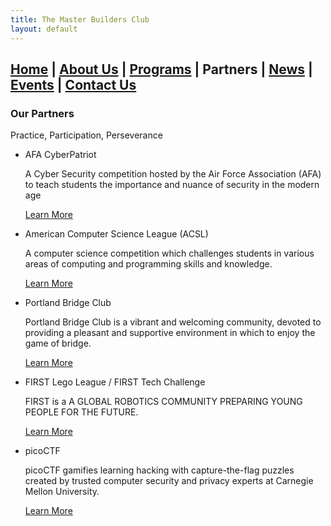 ```yaml
---
title: The Master Builders Club
layout: default
---
```


## [Home](./index.html) | [About Us](./about.html) | [Programs](./programs.html) | **Partners** | [News](./news.html) | [Events](./events.html) | [Contact Us](./contacts.html)

### Our Partners
Practice, Participation, Perseverance


* AFA CyberPatriot
  
  A Cyber Security competition hosted by the Air Force Association (AFA) to teach students the importance and nuance of security in the modern age
  
  [Learn More](https://www.uscyberpatriot.org/)

* American Computer Science League (ACSL)
  
  A computer science competition which challenges students in various areas of computing and programming skills and knowledge.

  [Learn More](https://www.acsl.org/)

* Portland Bridge Club
  
  Portland Bridge Club is a vibrant and welcoming community, devoted to providing a pleasant and supportive environment in which to enjoy the game of bridge.

  [Learn More](https://www.bridgewebs.com/cgi-bin/bwor/bw.cgi?club=portland&pid=display_home)

* FIRST Lego League / FIRST Tech Challenge

  FIRST is a A GLOBAL ROBOTICS COMMUNITY PREPARING YOUNG PEOPLE FOR THE FUTURE.
  
  [Learn More](https://www.firstinspires.org/)

* picoCTF

  picoCTF gamifies learning hacking with capture-the-flag puzzles created by trusted computer security and privacy experts at Carnegie Mellon University.

  [Learn More](https://picoctf.org/)
